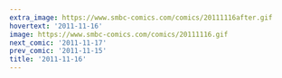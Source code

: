 ```yaml
---
extra_image: https://www.smbc-comics.com/comics/20111116after.gif
hovertext: '2011-11-16'
image: https://www.smbc-comics.com/comics/20111116.gif
next_comic: '2011-11-17'
prev_comic: '2011-11-15'
title: '2011-11-16'
---
```


